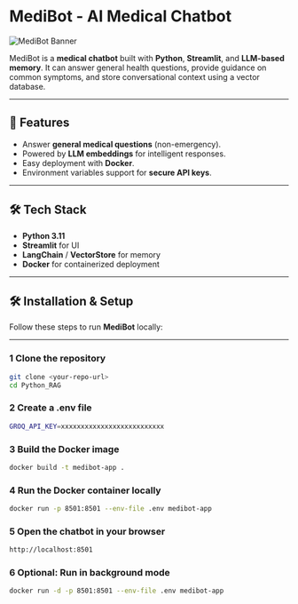 # MediBot - AI Medical Chatbot

![MediBot Banner](https://via.placeholder.com/800x200?text=MediBot+AI+Chatbot)

MediBot is a **medical chatbot** built with **Python**, **Streamlit**, and **LLM-based memory**. It can answer general health questions, provide guidance on common symptoms, and store conversational context using a vector database.

---

## 🚀 Features

- Answer **general medical questions** (non-emergency).
- Powered by **LLM embeddings** for intelligent responses.  
- Easy deployment with **Docker**.  
- Environment variables support for **secure API keys**.

---

## 🛠️ Tech Stack

- **Python 3.11**  
- **Streamlit** for UI  
- **LangChain** / **VectorStore** for memory  
- **Docker** for containerized deployment  

---

## 🛠️ Installation & Setup

Follow these steps to run **MediBot** locally:

---

### 1️ Clone the repository

```bash
git clone <your-repo-url>
cd Python_RAG
```

### 2 Create a .env file
```bash
GROQ_API_KEY=xxxxxxxxxxxxxxxxxxxxxxxxxx
```

### 3 Build the Docker image
```bash
docker build -t medibot-app .
```
### 4 Run the Docker container locally
```bash
docker run -p 8501:8501 --env-file .env medibot-app
```
### 5 Open the chatbot in your browser
```bash
http://localhost:8501
```
### 6 Optional: Run in background mode
```bash
docker run -d -p 8501:8501 --env-file .env medibot-app
```
